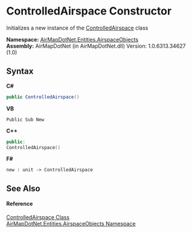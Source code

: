 # ControlledAirspace Constructor 
 

Initializes a new instance of the <a href="e6825be3-f6dc-09cf-48f5-a63ece51e596">ControlledAirspace</a> class

**Namespace:**&nbsp;<a href="4a77b213-9d2c-92a5-aab7-f2f82873a6fe">AirMapDotNet.Entities.AirspaceObjects</a><br />**Assembly:**&nbsp;AirMapDotNet (in AirMapDotNet.dll) Version: 1.0.6313.34627 (1.0)

## Syntax

**C#**<br />
``` C#
public ControlledAirspace()
```

**VB**<br />
``` VB
Public Sub New
```

**C++**<br />
``` C++
public:
ControlledAirspace()
```

**F#**<br />
``` F#
new : unit -> ControlledAirspace
```


## See Also


#### Reference
<a href="e6825be3-f6dc-09cf-48f5-a63ece51e596">ControlledAirspace Class</a><br /><a href="4a77b213-9d2c-92a5-aab7-f2f82873a6fe">AirMapDotNet.Entities.AirspaceObjects Namespace</a><br />